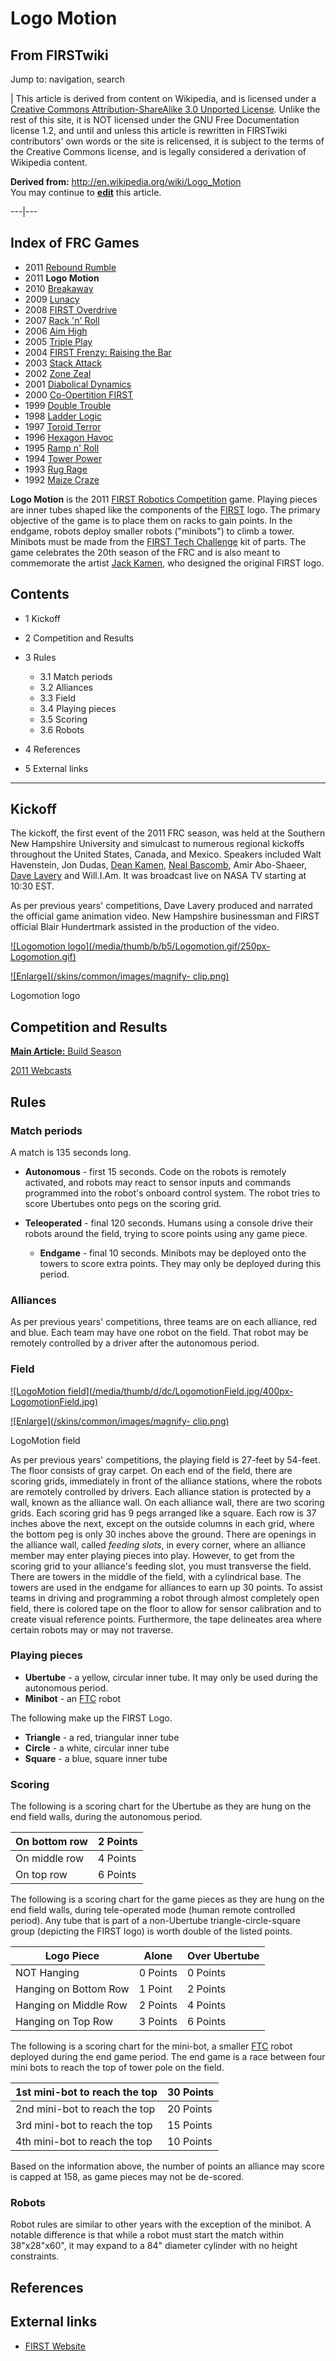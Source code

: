 # Logo Motion

## From FIRSTwiki

Jump to: navigation, search

| This article is derived from content on Wikipedia, and is licensed under a [Creative Commons Attribution-ShareAlike 3.0 Unported License](http://creativecommons.org/licenses/by-sa/3.0/ "http://creativecommons.org/licenses/by-sa/3.0/"). Unlike the rest of this site, it is NOT licensed under the GNU Free Documentation license 1.2, and until and unless this article is rewritten in FIRSTwiki contributors' own words or the site is relicensed, it is subject to the terms of the Creative Commons license, and is legally considered a derivation of Wikipedia content.

**Derived from:** <http://en.wikipedia.org/wiki/Logo_Motion><br>
You may continue to **[edit](http://www.firstwiki.net/index.php?title=Logo_Motion&action=edit "http://www.firstwiki.net/index.php?title=Logo_Motion&action=edit")** this article.

---|---

## Index of FRC Games

- 2011 [Rebound Rumble](Rebound_Rumble "Rebound Rumble")
- 2011 **Logo Motion**
- 2010 [Breakaway](Breakaway "Breakaway")
- 2009 [Lunacy](Lunacy "Lunacy")
- 2008 [FIRST Overdrive](FIRST_Overdrive "FIRST Overdrive")
- 2007 [Rack 'n' Roll](Rack_%27n%27_Roll "Rack 'n' Roll")
- 2006 [Aim High](aim-high)
- 2005 [Triple Play](triple-play)
- 2004 [FIRST Frenzy: Raising the Bar](FIRST_Frenzy:_Raising_the_Bar "FIRST Frenzy: Raising the Bar")
- 2003 [Stack Attack](Stack_Attack "Stack Attack")
- 2002 [Zone Zeal](Zone_Zeal "Zone Zeal")
- 2001 [Diabolical Dynamics](Diabolical_Dynamics "Diabolical Dynamics")
- 2000 [Co-Opertition FIRST](Co-Opertition_FIRST "Co-Opertition FIRST")
- 1999 [Double Trouble](Double_Trouble "Double Trouble")
- 1998 [Ladder Logic](Ladder_Logic "Ladder Logic")
- 1997 [Toroid Terror](Toroid_Terror "Toroid Terror")
- 1996 [Hexagon Havoc](Hexagon_Havoc "Hexagon Havoc")
- 1995 [Ramp n' Roll](Ramp_n%27_Roll "Ramp n' Roll")
- 1994 [Tower Power](Tower_Power "Tower Power")
- 1993 [Rug Rage](Rug_Rage "Rug Rage")
- 1992 [Maize Craze](Maize_Craze "Maize Craze")

**Logo Motion** is the 2011 [FIRST Robotics Competition](FIRST_Robotics_Competition "FIRST Robotics Competition") game. Playing pieces are inner tubes shaped like the components of the [FIRST](first) logo. The primary objective of the game is to place them on racks to gain points. In the endgame, robots deploy smaller robots ("minibots") to climb a tower. Minibots must be made from the [FIRST Tech Challenge](FIRST_Tech_Challenge "FIRST Tech Challenge") kit of parts. The game celebrates the 20th season of the FRC and is also meant to commemorate the artist [Jack Kamen](Jack_Kamen "Jack Kamen"), who designed the original FIRST logo.

## Contents

- 1 Kickoff
- 2 Competition and Results
- 3 Rules

  - 3.1 Match periods
  - 3.2 Alliances
  - 3.3 Field
  - 3.4 Playing pieces
  - 3.5 Scoring
  - 3.6 Robots

- 4 References
- 5 External links

--------------------------------------------------------------------------------

## Kickoff

The kickoff, the first event of the 2011 FRC season, was held at the Southern New Hampshire University and simulcast to numerous regional kickoffs throughout the United States, Canada, and Mexico. Speakers included Walt Havenstein, Jon Dudas, [Dean Kamen](Dean_Kamen "Dean Kamen"), [Neal Bascomb](/index.php?title=Neal_Bascomb&action=edit "Neal Bascomb"), Amir Abo-Shaeer, [Dave Lavery](Dave_Lavery "Dave Lavery") and Will.I.Am. It was broadcast live on NASA TV starting at 10:30 EST.

As per previous years' competitions, Dave Lavery produced and narrated the official game animation video. New Hampshire businessman and FIRST official Blair Hundertmark assisted in the production of the video.

[![Logomotion logo](/media/thumb/b/b5/Logomotion.gif/250px-
Logomotion.gif)](Image:Logomotion.gif "Logomotion logo")

[![Enlarge](/skins/common/images/magnify-
clip.png)](Image:Logomotion.gif "Enlarge")

Logomotion logo

## Competition and Results

[**Main Article:** Build Season](Build_season "Build season")

[2011 Webcasts](2011_Webcasts "2011 Webcasts")

## Rules

### Match periods

A match is 135 seconds long.

- **Autonomous** - first 15 seconds. Code on the robots is remotely activated, and robots may react to sensor inputs and commands programmed into the robot's onboard control system. The robot tries to score Ubertubes onto pegs on the scoring grid.
- **Teleoperated** - final 120 seconds. Humans using a console drive their robots around the field, trying to score points using any game piece. 

  - **Endgame** - final 10 seconds. Minibots may be deployed onto the towers to score extra points. They may only be deployed during this period.

### Alliances

As per previous years' competitions, three teams are on each alliance, red and blue. Each team may have one robot on the field. That robot may be remotely controlled by a driver after the autonomous period.

### Field

[![LogoMotion field](/media/thumb/d/dc/LogomotionField.jpg/400px-
LogomotionField.jpg)](Image:LogomotionField.jpg "LogoMotion field")

[![Enlarge](/skins/common/images/magnify-
clip.png)](Image:LogomotionField.jpg "Enlarge")

LogoMotion field

As per previous years' competitions, the playing field is 27-feet by 54-feet. The floor consists of gray carpet. On each end of the field, there are scoring grids, immediately in front of the alliance stations, where the robots are remotely controlled by drivers. Each alliance station is protected by a wall, known as the alliance wall. On each alliance wall, there are two scoring grids. Each scoring grid has 9 pegs arranged like a square. Each row is 37 inches above the next, except on the outside columns in each grid, where the bottom peg is only 30 inches above the ground. There are openings in the alliance wall, called _feeding slots_, in every corner, where an alliance member may enter playing pieces into play. However, to get from the scoring grid to your alliance's feeding slot, you must transverse the field. There are towers in the middle of the field, with a cylindrical base. The towers are used in the endgame for alliances to earn up 30 points. To assist teams in driving and programming a robot through almost completely open field, there is colored tape on the floor to allow for sensor calibration and to create visual reference points. Furthermore, the tape delineates area where certain robots may or may not traverse.

### Playing pieces

- **Ubertube** - a yellow, circular inner tube. It may only be used during the autonomous period.
- **Minibot** - an [FTC](FIRST_Tech_Challenge "FIRST Tech Challenge") robot

The following make up the FIRST Logo.

- **Triangle** - a red, triangular inner tube
- **Circle** - a white, circular inner tube
- **Square** - a blue, square inner tube

### Scoring

The following is a scoring chart for the Ubertube as they are hung on the end field walls, during the autonomous period.

On bottom row | 2 Points
------------- | --------
On middle row | 4 Points
On top row    | 6 Points

The following is a scoring chart for the game pieces as they are hung on the end field walls, during tele-operated mode (human remote controlled period). Any tube that is part of a non-Ubertube triangle-circle-square group (depicting the FIRST logo) is worth double of the listed points.

Logo Piece            | Alone    | Over Ubertube
--------------------- | -------- | -------------
NOT Hanging           | 0 Points | 0 Points
Hanging on Bottom Row | 1 Point  | 2 Points
Hanging on Middle Row | 2 Points | 4 Points
Hanging on Top Row    | 3 Points | 6 Points

The following is a scoring chart for the mini-bot, a smaller [FTC](FIRST_Tech_Challenge "FIRST Tech Challenge") robot deployed during the end game period. The end game is a race between four mini bots to reach the top of tower pole on the field.

1st mini-bot to reach the top | 30 Points
----------------------------- | ---------
2nd mini-bot to reach the top | 20 Points
3rd mini-bot to reach the top | 15 Points
4th mini-bot to reach the top | 10 Points

Based on the information above, the number of points an alliance may score is capped at 158, as game pieces may not be de-scored.

### Robots

Robot rules are similar to other years with the exception of the minibot. A notable difference is that while a robot must start the match within 38"x28"x60", it may expand to a 84" diameter cylinder with no height constraints.<ref name="FRC 2011 manual"/>

## References

## External links

- [FIRST Website](http://www.usfirst.org "http://www.usfirst.org")
